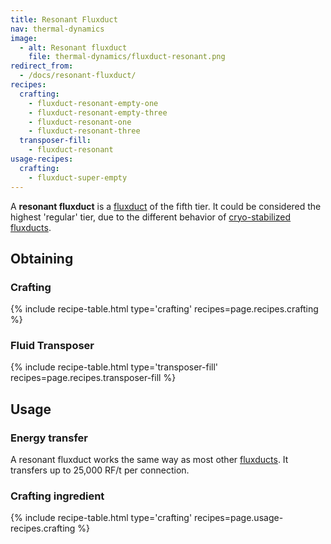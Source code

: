 ```yaml
---
title: Resonant Fluxduct
nav: thermal-dynamics
image:
  - alt: Resonant fluxduct
    file: thermal-dynamics/fluxduct-resonant.png
redirect_from:
  - /docs/resonant-fluxduct/
recipes:
  crafting:
    - fluxduct-resonant-empty-one
    - fluxduct-resonant-empty-three
    - fluxduct-resonant-one
    - fluxduct-resonant-three
  transposer-fill:
    - fluxduct-resonant
usage-recipes:
  crafting:
    - fluxduct-super-empty
---
```


A **resonant fluxduct** is a [fluxduct](/docs/fluxducts/) of the fifth tier. It
could be considered the highest 'regular' tier, due to the different behavior of
[cryo-stabilized fluxducts](/docs/cryo-stabilized-fluxduct/).


Obtaining
---------

### Crafting
{% include recipe-table.html type='crafting' recipes=page.recipes.crafting %}

### Fluid Transposer
{% include recipe-table.html type='transposer-fill' recipes=page.recipes.transposer-fill %}


Usage
-----

### Energy transfer
A resonant fluxduct works the same way as most other
[fluxducts](/docs/fluxducts/). It transfers up to 25,000 RF/t per connection.

### Crafting ingredient
{% include recipe-table.html type='crafting' recipes=page.usage-recipes.crafting %}
